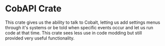 # CobAPI Crate

This crate gives us the ability to talk to Cobalt, letting us add settings menus through it's systems or be told when specific events occur and let us run code at that time. This crate sees less use in code modding but still provided very useful functionality.